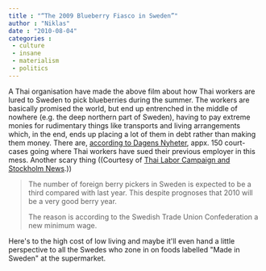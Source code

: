 ```yaml
---
title : "“The 2009 Blueberry Fiasco in Sweden”"
author : "Niklas"
date : "2010-08-04"
categories : 
 - culture
 - insane
 - materialism
 - politics
---
```


A Thai organisation have made the above film about how Thai workers are lured to Sweden to pick blueberries during the summer. The workers are basically promised the world, but end up entrenched in the middle of nowhere (e.g. the deep northern part of Sweden), having to pay extreme monies for rudimentary things like transports and living arrangements which, in the end, ends up placing a lot of them in debt rather than making them money. There are, [according to Dagens Nyheter](http://www.dn.se/nyheter/sverige/svensk-blabarsskog-skrackexempel-1.1147959), appx. 150 court-cases going where Thai workers have sued their previous employer in this mess. Another scary thing ((Courtesy of [Thai Labor Campaign and Stockholm News](http://www.thailabour.org/autopagev4/show_page.php?topic_id=116&auto_id=9&TopicPk=).))

> The number of foreign berry pickers in Sweden is expected to be a third compared with last year. This despite prognoses that 2010 will be a very good berry year.
> 
> The reason is according to the Swedish Trade Union Confederation a new minimum wage.

Here's to the high cost of low living and maybe it'll even hand a little perspective to all the Swedes who zone in on foods labelled "Made in Sweden" at the supermarket.
